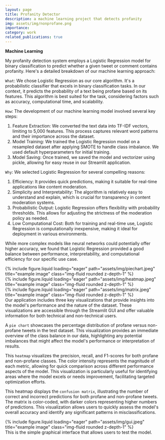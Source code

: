 ```yaml
---
layout: page
title: Profanity Detector 
description: a machine learning project that detects profanity
img: assets/img/nonprofane.png
importance:
category: work
related_publications: true
---
```

**Machine Learning**

My profanity detection system employs a Logistic Regression model for binary classification to predict whether a given tweet or comment contains profanity. Here's a detailed breakdown of our machine learning approach:

`What`: We chose Logistic Regression as our core algorithm. It's a probabilistic classifier that excels in binary classification tasks. In our context, it predicts the probability of a text being profane based on its features. This algorithm is best suited for the task, considering factors such as accuracy, computational time, and scalability.

`How`: The development of our machine learning model involved several key steps:
1. Feature Extraction: We converted the text data into TF-IDF vectors, limiting to 5,000 features. This process captures relevant word patterns and their importance across the dataset.
2. Model Training: We trained the Logistic Regression model on a resampled dataset after applying SMOTE to handle class imbalance. We used default hyperparameters for initial training.
3. Model Saving: Once trained, we saved the model and vectorizer using pickle, allowing for easy reuse in our Streamlit application.

`Why`: We selected Logistic Regression for several compelling reasons:
1. Efficiency: It provides quick predictions, making it suitable for real-time applications like content moderation.
2. Simplicity and Interpretability: The algorithm is relatively easy to understand and explain, which is crucial for transparency in content moderation systems.
3. Probabilistic Output: Logistic Regression offers flexibility with probability thresholds. This allows for adjusting the strictness of the moderation policy as needed.
4. Low Computational Cost: Both for training and real-time use, Logistic Regression is computationally inexpensive, making it ideal for deployment in various environments.

While more complex models like neural networks could potentially offer higher accuracy, we found that Logistic Regression provided a good balance between performance, interpretability, and computational efficiency for our specific use case.

<div class="row">
    <div class="col-sm mt-3 mt-md-0">
        {% include figure.liquid loading="eager" path="assets/img/piechart.jpeg" title="example image" class="img-fluid rounded z-depth-1" %}
    </div>
    <div class="col-sm mt-3 mt-md-0">
        {% include figure.liquid loading="eager" path="assets/img/heatmap.jpeg" title="example image" class="img-fluid rounded z-depth-1" %}
    </div>
    <div class="col-sm mt-3 mt-md-0">
        {% include figure.liquid loading="eager" path="assets/img/matrix.jpeg" title="example image" class="img-fluid rounded z-depth-1" %}
    </div>
</div>
<div class="caption">
Our application includes three key visualizations that provide insights into the model's performance and the nature of the dataset. These visualizations are accessible through the Streamlit GUI and offer valuable information for both technical and non-technical users.
</div>


A `pie chart` showcases the percentage distribution of profane versus non-profane tweets in the test dataset. This visualization provides an immediate overview of the class balance in our data, highlighting any potential imbalances that might affect the model's performance or interpretation of results.

This `heatmap` visualizes the precision, recall, and F1-scores for both profane and non-profane classes. The color intensity represents the magnitude of each metric, allowing for quick comparison across different performance aspects of the model. This visualization is particularly useful for identifying areas where the model excels or needs improvement, facilitating targeted optimization efforts.

This heatmap displays the `confusion matrix`, illustrating the number of correct and incorrect predictions for both profane and non-profane tweets. The matrix is color-coded, with darker colors representing higher numbers of predictions. This visualization allows users to quickly assess the model's overall accuracy and identify any significant patterns in misclassifications.


<div class="row">
    <div class="col-sm mt-3 mt-md-0">
        {% include figure.liquid loading="eager" path="assets/img/gui.jpeg" title="example image" class="img-fluid rounded z-depth-1" %}
    </div>
</div>
<div class="caption">
    This is the simple graphical interface that allows users to test the model.
</div>